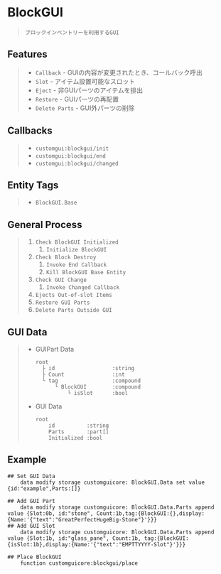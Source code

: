 # BlockGUI
>     ブロックインベントリーを利用するGUI

## Features
> * `Callback` - GUIの内容が変更されたとき、コールバック呼出
> * `Slot` - アイテム設置可能なスロット
> * `Eject` - 非GUIパーツのアイテムを排出
> * `Restore` - GUIパーツの再配置
> * `Delete Parts` - GUI外パーツの削除

## Callbacks
> * `customgui:blockgui/init`
> * `customgui:blockgui/end`
> * `customgui:blockgui/changed`

## Entity Tags
> * `BlockGUI.Base`

## General Process
> 1. `Check BlockGUI Initialized`
>     1. `Initialize BlockGUI`
> 1. `Check Block Destroy`
>     1. `Invoke End Callback`
>     1. `Kill BlockGUI Base Entity`
> 1. `Check GUI Change`
>     1. `Invoke Changed Callback`
> 1. `Ejects Out-of-slot Items`
> 1. `Restore GUI Parts`
> 1. `Delete Parts Outside GUI`

## GUI Data
> * GUIPart Data
>   ```
>   root
>     ├ id                  :string
>     ├ Count               :int
>     └ tag                 :compound
>         └ BlockGUI        :compound
>             └ isSlot      :bool
>   ```
> * GUI Data
>   ```
>   root
>       id          :string
>       Parts       :part[]
>       Initialized :bool
>   ```

## Example
```
## Set GUI Data
    data modify storage customguicore: BlockGUI.Data set value {id:"example",Parts:[]}

## Add GUI Part
    data modify storage customguicore: BlockGUI.Data.Parts append value {Slot:0b, id:"stone", Count:1b,tag:{BlockGUI:{},display:{Name:'{"text":"GreatPerfectHugeBig-Stone"}'}}}
## Add GUI Slot
    data modify storage customguicore: BlockGUI.Data.Parts append value {Slot:1b, id:"glass_pane", Count:1b, tag:{BlockGUI:{isSlot:1b},display:{Name:'{"text":"EMPTTYYYY-Slot"}'}}}

## Place BlockGUI
    function customguicore:blockgui/place
```